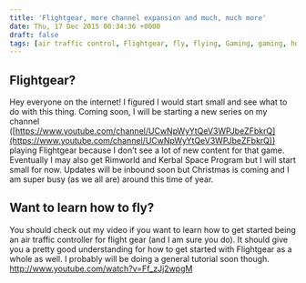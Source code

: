 ```yaml
---
title: 'Flightgear, more channel expansion and much, much more'
date: Thu, 17 Dec 2015 00:34:36 +0000
draft: false
tags: [air traffic control, Flightgear, fly, flying, Gaming, gaming, how-to, new, series, simulator, Uncategorized]
---
```


Flightgear?
-----------

Hey everyone on the internet! I figured I would start small and see what to do with this thing. Coming soon, I will be starting a new series on my channel ([https://www.youtube.com/channel/UCwNpWyYtQeV3WPJbeZFbkrQ](https://www.youtube.com/channel/UCwNpWyYtQeV3WPJbeZFbkrQ)) playing Flightgear because I don’t see a lot of new content for that game. Eventually I may also get Rimworld and Kerbal Space Program but I will start small for now. Updates will be inbound soon but Christmas is coming and I am super busy (as we all are) around this time of year.

Want to learn how to fly?
-------------------------

You should check out my video if you want to learn how to get started being an air traffic controller for flight gear (and I am sure you do). It should give you a pretty good understanding for how to get started with Flightgear as a whole as well. I probably will be doing a general tutorial soon though. http://www.youtube.com/watch?v=Ff_zJj2wpgM